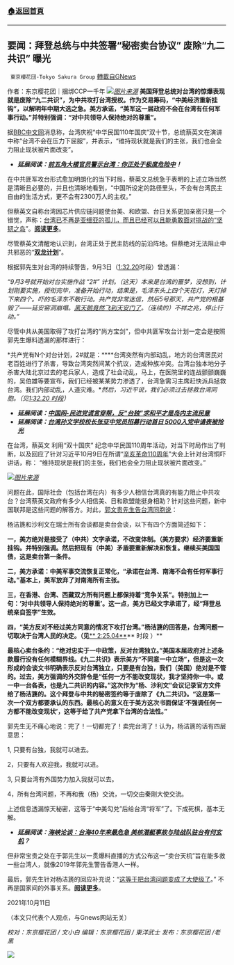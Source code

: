 ###  [:house:返回首頁](https://github.com/ourhimalayas/txt)
---


## 要闻：拜登总统与中共签署“秘密卖台协议” 废除“九二共识” 曝光
` 東京櫻花団-Tokyo Sakura Group` [轉載自GNews](https://gnews.org/zh-hans/1587451/)

作者：东京樱花团｜捆绑CCP一千年
![](https://assets.gnews.org/wp-content/uploads/2021/10/要闻：拜登总统与中共签署秘密卖台协议-废除九二共识-曝光-1.png)[*图片来源*](https://static01.nyt.com/images/2020/06/03/opinion/03Williams/03Williams-superJumbo.jpg?quality=90&amp;auto=webp)
**美国拜登总统对台湾的惊爆表现就是废除“九二共识”，为中共攻打台湾授权。作为交易筹码，“中美经济重新挂钩”，以解明年中期大选之急。美方承诺，“美军这一届政府不会在台湾有任何军事行动。”并特别强调：“对中共领导人保持绝对的尊重”。**

据[BBC中文网](https://www.bbc.com/zhongwen/simp/chinese-news-58862215)消息称，台湾庆祝“中华民国110年国庆”双十节，总统蔡英文在演讲中称“台湾不会在压力下屈服”，并表示，“维持现状就是我们的主张，我们也会全力阻止现状被片面改变”。

- ***延展阅读：***[***前五角大楼官员警示台湾：你正处于极度危险中***](https://www.voachinese.com/a/former-pentagon-official-warned-taiwan-that-it-is-in-great-danger-from-china-and-an-america-not-willing-to-fight-for-it-20210924/6244702.html)***！***


在中共匪军攻台形式愈加明朗化的当下时局，蔡英文总统急于表明的上述立场当然是清晰且必要的，并且也清晰地看到，“中国所设定的路径里头，不会有台湾民主自由的生活方式，更不会有2300万人的主权。”

但蔡英文自称台湾因芯片供应链问题使台美、和欧盟、台日关系更加亲密只是一个错觉，声称：[台湾已不再是亚细亚的孤儿，而且已经可以且能勇敢面对挑战的“坚韧之岛](https://youtu.be/S7V1ZGXan4g)”。[**阅读更多**](https://tw.news.yahoo.com/%E8%87%BA%E7%81%A3-%E5%8B%87%E6%95%A2%E5%89%8D%E8%A1%8C-%E5%A0%85%E9%9F%8C%E4%B9%8B%E5%B3%B6-%E8%B5%B0%E5%90%91%E4%B8%96%E7%95%8C-160000511.html)。

尽管蔡英文清醒地认识到，台湾正处于民主防线的前沿阵地。但蔡绝对无法阻止中共邪恶的“[**双龙计划**](https://www.gettr.com/post/pdmatj0f6a)”。

根据郭先生对台湾的持续警告，9月3日（[1:32.20](https://gtv.org/video/id=61375c1e637d1e60db2fe8ad)时段）曾透漏：

*“9月3号就开始对台实施作战 “2#” 计划。（这天）本来是台湾的噩梦，没想到，计划刚要实施，授衔完毕，准备开始行动，结果是，毛泽东头上四个天花灯，天灯掉下来四个。吓的毛泽东不敢行动。共产党非常迷信，然后5号那天，共产党的根基毁了——延安窑洞崩塌。*[*黑天鹅竟然飞到天安门了*](https://youtu.be/aIIncnjookg)*。（连续的）不祥之兆，停止行动。”*

尽管中共从美国取得了攻打台湾的“尚方宝剑”，但中共匪军攻台计划一定会是按照郭先生爆料透漏的那样进行：

*共产党有N个对台计划，2#就是：****台湾突然有内部动乱，地方的台湾居民对老百姓进行了杀害，导致台湾突然间某个抗议，造成种族冲突。台湾台独本地分子杀害大陆北京过去的老兵家人，造成了社会动乱，马上，在医院里的连战颤颤巍巍的，吴伯雄等要宣布，我们已经被某某势力渗透了，台湾急需习主席赶快派兵拯救台湾。我们内部动乱，人道灾难。****然后，习近平说，我们必须过去拯救台湾同胞。（见*[*1:32.20 时段*](https://gtv.org/video/id=61375c1e637d1e60db2fe8ad)*）*

- ***延展阅读：***[***中国网-民进党谎言穿帮，反“台独”求和平才是岛内主流民意***](http://www.china.com.cn/opinion2020/2021-10/04/content_77789423.shtml)
- ***延展阅读：***[***台湾孙文学校校长张亚中党员招募行动首日 5000入党申请表被抢光***](http://www.taiwan.cn/taiwan/jsxw/202110/t20211011_12383612.htm)


在台湾，蔡英文 利用“双十国庆” 纪念中华民国110周年活动，对当下时局作出了判断，以及回应了针对习近平10月9日在所谓“[辛亥革命110周年](http://www.xinhuanet.com/politics/zb/xhgm110/wzsl.htm)”大会上针对台湾恫吓讲话，称： “维持现状是我们的主张，我们也会全力阻止现状被片面改变。”

![](https://assets.gnews.org/wp-content/uploads/2021/10/要闻：拜登总统与中共签署秘密卖台协议-废除九二共识-曝光-2.png)[*图片来源*](https://ozvoice.org/topnews/%E8%AF%81%E6%8D%AE%E5%86%8D%E7%8E%B0%EF%BC%81%E4%BA%A8%E7%89%B9%E5%90%88%E4%BC%99%E4%BA%BA%E8%A6%81%E6%8B%9C%E7%99%BB%E5%87%BA%E9%A9%AC-%E4%BF%83%E6%88%90%E7%99%BE%E4%BA%BF%E7%BE%8E%E5%85%83%E4%BA%A4/)

问题在此，国际社会（包括台湾在内）有多少人相信台湾真的有能力阻止中共攻台？台湾蔡英文政府有多少人相信美、日和欧盟能挺身相助？针对这些问题，新中国联邦是这些问题的解答方。对此，[郭文贵先生告台湾同胞说](https://gtv.org/video/id=6162dd0f304e992109b2bc89)：

杨洁篪和沙利文在瑞士所有会谈都是卖台会谈，以下有四个方面简述如下：

**一，美方绝对是接受了（中共）文字承诺，不改变体制。（美方要求）经济要重新挂钩。并特别强调。然后把现有（中美）矛盾要重新解决和恢复。继续买美国国债，这是卖台第一条件。**

**二，美方承诺：中美军事交流恢复正常化，“承诺在台湾、南海不会有任何军事行动。”基本上，美军放弃了对南海所有主张。**

**三，在香港、台湾、西藏双方所有问题上都保持着“竞争关系”。特别加上一句：‘对中共领导人保持绝对的尊重’。这一点，美方已经文字承诺了，经“拜登总统亲自签字”生效。**

**四，“美方反对不经过美方同意的情况下攻打台湾。”杨洁篪的回答是，台湾问题一切取决于台湾人民的决定。（见**[** 2:25.04**](https://gtv.org/video/id=6162dd0f304e992109b2bc89)** 时段 ）**

**最核心卖台条约：“绝对忠实于一中政策，反对台湾独立。”美国本届政府对上述条款履行没有任何模糊界线。《九二共识》表示美方“不同意一中立场”，但是这一次形成的会谈文书明确表示反对台湾独立，只要是有台独，我们（美国）绝对是不管的。过去，美方强调的外交辞令是“任何一方不能改变现状，我才坚持你一中。或一中一台各表，也是九二共识的内容。”这次作为“杨、沙利文”会议记录官方文件给了杨洁篪的。这个拜登与中共的秘密签约等于废除了《九二共识》。“这是第一次一个双方都要承认的东西。最核心的意义在于美方这次书面保证‘不强调任何一方都不能改变现状’，这等于给了共产党拿下台湾的合法性。”**

郭先生无不痛心地说：完了！一切都完了！卖完台湾了！认为，杨洁篪的话有四层意思：

1, 只要有台独，我就可以进去。

2，只要有人欢迎我，我就可以进。

3, 只要台湾有外国势力加入我就可以去。

4，所有台湾问题，不再和我（杨）交流，一切交由秦刚大使交流。

上述信息透漏惊天秘密，这等于“中美勾兑”后给台湾“将军”了。下成死棋，基本无解。

- ***延展阅读：***[***海峡论谈：台海40年来最危急 美核潜艇事故与陆战队驻台有何玄机***](https://www.voachinese.com/a/6264800.html)***？***


但非常宝贵之处在于郭先生以一贯爆料直播的方式公布这一“卖台天机”旨在能多救一些台湾人，就像2019年郭先生警告香港人一样。

最后，郭先生针对杨洁篪的回应补充说：“[这等于把台湾问题变成了大使级了](https://gtv.org/video/id=6162dd0f304e992109b2bc89)。” 不再是国家间的外事关系。[**阅读更多**](https://www.gettr.com/post/pdrwt3d7e9)。

2021年10月11日

（本文只代表个人观点，与Gnews网站无关）

*校对：东京樱花团 / 文小白*
*编辑：东京樱花团 / 東洋武士*
*发布：东京樱花团 /老黑*

![](https://assets.gnews.org/wp-content/uploads/2021/10/image0-1-18-1.png)
